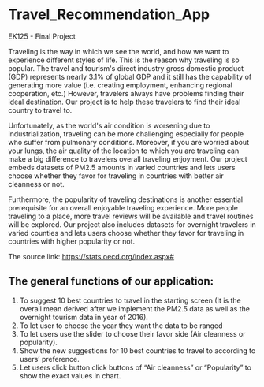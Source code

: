 # Travel_Recommendation_App

EK125 - Final Project

Traveling is the way in which we see the world, and how we want to experience different styles of life. This is the reason why traveling is so popular. The travel and tourism's direct industry gross domestic product (GDP) represents nearly 3.1% of global GDP and it still has the capability of generating more value (i.e. creating employment, enhancing regional cooperation, etc.) However, travelers always have problems finding their ideal destination. Our project is to help these travelers to find their ideal country to travel to.

Unfortunately, as the world's air condition is worsening due to industrialization, traveling can be more challenging especially for people who suffer from pulmonary conditions. Moreover, if you are worried about your lungs, the air quality of the location to which you are traveling can make a big difference to travelers overall traveling enjoyment. Our project embeds datasets of PM2.5 amounts in varied countries and lets users choose whether they favor for traveling in countries with better air cleanness or not.

Furthermore, the popularity of traveling destinations is another essential prerequisite for an overall enjoyable traveling experience. More people traveling to a place, more travel reviews will be available and travel routines will be explored. Our project also includes datasets for overnight travelers in varied counties and lets users choose whether they favor for traveling in countries with higher popularity or not.

The source link:
https://stats.oecd.org/index.aspx#

## The general functions of our application:

1. To suggest 10 best countries to travel in the starting screen (It is the overall mean derived after we implement the PM2.5 data as well as the overnight tourism data in year of 2016).
2. To let user to choose the year they want the data to be ranged
3. To let users use the slider to choose their favor side (Air cleanness or popularity).
4. Show the new suggestions for 10 best countries to travel to according to users’ preference.
5. Let users click button click buttons of “Air cleanness” or “Popularity” to show the exact values in chart.
